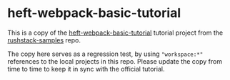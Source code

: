# heft-webpack-basic-tutorial

This is a copy of the
[heft-webpack-basic-tutorial](https://github.com/microsoft/rushstack-samples/tree/main/heft/heft-webpack-basic-tutorial)
tutorial project from the [rushstack-samples](https://github.com/microsoft/rushstack-samples) repo.

The copy here serves as a regression test, by using `"workspace:*"` references to the local projects in this repo.
Please update the copy from time to time to keep it in sync with the official tutorial.
